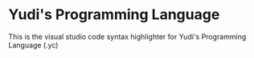 # Yudi's Programming Language

This is the visual studio code syntax highlighter for Yudi's Programming Language (.yc)
